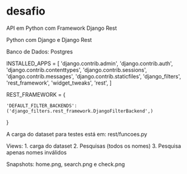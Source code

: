 # desafio
API em Python com Framework Django Rest

Python com Django e Django Rest

Banco de Dados: Postgres

INSTALLED_APPS = [
    'django.contrib.admin',
    'django.contrib.auth',
    'django.contrib.contenttypes',
    'django.contrib.sessions',
    'django.contrib.messages',
    'django.contrib.staticfiles',
    'django_filters',
    'rest_framework',
    'widget_tweaks',
    'rest',
]

REST_FRAMEWORK = {
    
    'DEFAULT_FILTER_BACKENDS': ('django_filters.rest_framework.DjangoFilterBackend',)
}

A carga do dataset para testes está em: rest/funcoes.py

Views: 1. carga do dataset
       2. Pesquisas (todos os nomes)
       3. Pesquisa apenas nomes inválidos
       
Snapshots: home.png, search.png e check.png

